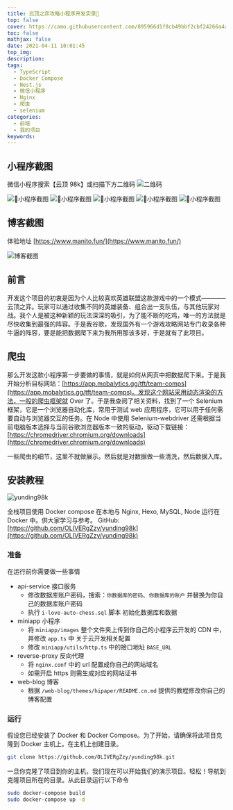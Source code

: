 ```yaml
---
title: 云顶之弈攻略小程序开发实录
top: false
cover: https://camo.githubusercontent.com/895966d1f8cb49bbf2cbf24266a4ac9f7d7703268f550dee85d71f78fc50cc29/68747470733a2f2f736f6369616c6966792e6769742e63692f4f4c49564552675a7a792f79756e64696e6739386b2f696d6167653f6465736372697074696f6e3d3126666f6e743d496e74657226666f726b733d31266973737565733d31266c616e67756167653d31266f776e65723d31267061747465726e3d5369676e616c2670756c6c733d31267374617267617a6572733d31267468656d653d4461726b
toc: false
mathjax: false
date: 2021-04-11 10:01:45
top_img:
description:
tags:
  - TypeScript
  - Docker Compose
  - Nest.js
  - 微信小程序
  - Nginx
  - 爬虫
  - selenium
categories:
  - 前端
  - 我的项目
keywords:
---
```


## 小程序截图

微信小程序搜索【云顶 98k】或扫描下方二维码
![二维码](https://cdn.jsdelivr.net/gh/OLIVERgZzy/i-love-auto-chess-blog-cdn@master/css/images/qrcode.jpg)

![小程序截图](https://github.com/OLIVERgZzy/yunding98k/blob/main/miniapp01.jpg?raw=true)
![小程序截图](https://github.com/OLIVERgZzy/yunding98k/blob/main/miniapp02.jpg?raw=true)
![小程序截图](https://github.com/OLIVERgZzy/yunding98k/blob/main/miniapp03.jpg?raw=true)
![小程序截图](https://github.com/OLIVERgZzy/yunding98k/blob/main/miniapp04.jpg?raw=true)
![小程序截图](https://github.com/OLIVERgZzy/yunding98k/blob/main/miniapp05.jpg?raw=true)

## 博客截图

体验地址 [https://www.manito.fun/](https://www.manito.fun/)

![博客截图](./blog01.png)

## 前言

开发这个项目的初衷是因为个人比较喜欢英雄联盟这款游戏中的一个模式————云顶之弈。玩家可以通过收集不同的英雄装备、组合出一支队伍，与其他玩家对战。我个人是被这种新颖的玩法深深的吸引，为了能不断的吃鸡，唯一的方法就是尽快收集到最强的阵容。于是我谷歌，发现国外有一个游戏攻略网站专门收录各种牛逼的阵容，要是能把数据爬下来为我所用那该多好，于是就有了此项目。

## 爬虫

那么开发这款小程序第一步要做的事情，就是如何从网页中把数据爬下来。于是我开始分析目标网站：[https://app.mobalytics.gg/tft/team-comps](https://app.mobalytics.gg/tft/team-comps)。发现这个网站采用动态渲染的方法，一般的爬虫框架就 Over 了。于是我查阅了相关资料，找到了一个 Selenium 框架，它是一个浏览器自动化库，常用于测试 web 应用程序，它可以用于任何需要自动与浏览器交互的任务。在 Node 中使用 Selenium-webdriver 还需根据当前电脑版本选择与当前谷歌浏览器版本一致的驱动，驱动下载链接：[https://chromedriver.chromium.org/downloads](https://chromedriver.chromium.org/downloads)

一些爬虫的细节，这里不就做展示。然后就是对数据做一些清洗，然后数据入库。

## 安装教程

![yunding98k](https://socialify.git.ci/OLIVERgZzy/yunding98k/image?description=1&font=Inter&forks=1&issues=1&language=1&owner=1&pattern=Signal&pulls=1&stargazers=1&theme=Dark)

全栈项目使用 Docker compose 在本地与 Nginx, Hexo, MySQL, Node 运行在 Docker 中。供大家学习与参考。
GitHub: [https://github.com/OLIVERgZzy/yunding98k](https://github.com/OLIVERgZzy/yunding98k)

### 准备

在运行前你需要做一些事情

- api-service 接口服务
  - 修改数据库账户密码，搜索：`你数据库的密码`、`你数据库的账户` 并替换为你自己的数据库账户密码
  - 执行 `i-love-auto-chess.sql` 脚本 初始化数据库和数据
- miniapp 小程序
  - 将 `miniapp/images` 整个文件夹上传到你自己的小程序云开发的 CDN 中，并修改 `app.ts` 中 关于云开发相关配置
  - 修改 `miniapp/utils/http.ts` 中的接口地址 `BASE_URL`
- reverse-proxy 反向代理
  - 将 `nginx.conf` 中的 url 配置成你自己的网站域名
  - 如需开启 https 则需生成对应的网站证书
- web-blog 博客
  - 根据 `/web-blog/themes/hipaper/README.cn.md` 提供的教程修改你自己的博客配置

### 运行

假设您已经安装了 Docker 和 Docker Compose。为了开始，请确保将此项目克隆到 Docker 主机上。在主机上创建目录。

```bash
git clone https://github.com/OLIVERgZzy/yunding98k.git
```

一旦你克隆了项目到你的主机，我们现在可以开始我们的演示项目。轻松！导航到克隆项目所在的目录。从此目录运行以下命令

```bash
sudo docker-compose build
sudo docker-compose up -d
```
